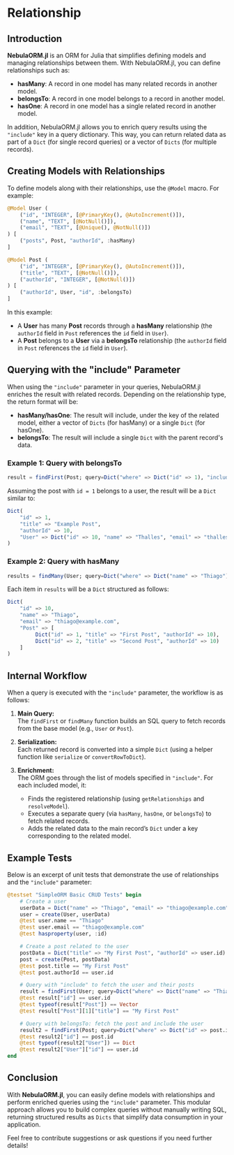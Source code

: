 # Relationship

## Introduction

**NebulaORM.jl** is an ORM for Julia that simplifies defining models and managing relationships between them. With NebulaORM.jl, you can define relationships such as:

- **hasMany**: A record in one model has many related records in another model.
- **belongsTo**: A record in one model belongs to a record in another model.
- **hasOne**: A record in one model has a single related record in another model.

In addition, NebulaORM.jl allows you to enrich query results using the `"include"` key in a query dictionary. This way, you can return related data as part of a `Dict` (for single record queries) or a vector of `Dicts` (for multiple records).

## Creating Models with Relationships

To define models along with their relationships, use the `@Model` macro. For example:

```julia
@Model User (
    ("id", "INTEGER", [@PrimaryKey(), @AutoIncrement()]),
    ("name", "TEXT", [@NotNull()]),
    ("email", "TEXT", [@Unique(), @NotNull()])
) [
    ("posts", Post, "authorId", :hasMany)
]

@Model Post (
    ("id", "INTEGER", [@PrimaryKey(), @AutoIncrement()]),
    ("title", "TEXT", [@NotNull()]),
    ("authorId", "INTEGER", [@NotNull()])
) [
    ("authorId", User, "id", :belongsTo)
]
```

In this example:

- A **User** has many **Post** records through a **hasMany** relationship (the `authorId` field in `Post` references the `id` field in `User`).
- A **Post** belongs to a **User** via a **belongsTo** relationship (the `authorId` field in `Post` references the `id` field in `User`).

## Querying with the "include" Parameter

When using the `"include"` parameter in your queries, NebulaORM.jl enriches the result with related records. Depending on the relationship type, the return format will be:

- **hasMany/hasOne**: The result will include, under the key of the related model, either a vector of `Dicts` (for hasMany) or a single `Dict` (for hasOne).
- **belongsTo**: The result will include a single `Dict` with the parent record's data.

### Example 1: Query with belongsTo

```julia
result = findFirst(Post; query=Dict("where" => Dict("id" => 1), "include" => ["User"]))
```

Assuming the post with `id = 1` belongs to a user, the result will be a `Dict` similar to:

```julia
Dict(
    "id" => 1,
    "title" => "Example Post",
    "authorId" => 10,
    "User" => Dict("id" => 10, "name" => "Thalles", "email" => "thalles@example.com")
)
```

### Example 2: Query with hasMany

```julia
results = findMany(User; query=Dict("where" => Dict("name" => "Thiago"), "include" => ["Post"]))
```

Each item in `results` will be a `Dict` structured as follows:

```julia
Dict(
    "id" => 10,
    "name" => "Thiago",
    "email" => "thiago@example.com",
    "Post" => [
         Dict("id" => 1, "title" => "First Post", "authorId" => 10),
         Dict("id" => 2, "title" => "Second Post", "authorId" => 10)
    ]
)
```

## Internal Workflow

When a query is executed with the `"include"` parameter, the workflow is as follows:

1. **Main Query:**  
   The `findFirst` or `findMany` function builds an SQL query to fetch records from the base model (e.g., `User` or `Post`).

2. **Serialization:**  
   Each returned record is converted into a simple `Dict` (using a helper function like `serialize` or `convertRowToDict`).

3. **Enrichment:**  
   The ORM goes through the list of models specified in `"include"`. For each included model, it:
   - Finds the registered relationship (using `getRelationships` and `resolveModel`).
   - Executes a separate query (via `hasMany`, `hasOne`, or `belongsTo`) to fetch related records.
   - Adds the related data to the main record’s `Dict` under a key corresponding to the related model.

## Example Tests

Below is an excerpt of unit tests that demonstrate the use of relationships and the `"include"` parameter:

```julia
@testset "SimpleORM Basic CRUD Tests" begin
    # Create a user
    userData = Dict("name" => "Thiago", "email" => "thiago@example.com", "cpf" => "00000000000")
    user = create(User, userData)
    @test user.name == "Thiago"
    @test user.email == "thiago@example.com"
    @test hasproperty(user, :id)

    # Create a post related to the user
    postData = Dict("title" => "My First Post", "authorId" => user.id)
    post = create(Post, postData)
    @test post.title == "My First Post"
    @test post.authorId == user.id

    # Query with "include" to fetch the user and their posts
    result = findFirst(User; query=Dict("where" => Dict("name" => "Thiago"), "include" => ["Post"]))
    @test result["id"] == user.id
    @test typeof(result["Post"]) == Vector
    @test result["Post"][1]["title"] == "My First Post"

    # Query with belongsTo: fetch the post and include the user
    result2 = findFirst(Post; query=Dict("where" => Dict("id" => post.id), "include" => ["User"]))
    @test result2["id"] == post.id
    @test typeof(result2["User"]) == Dict
    @test result2["User"]["id"] == user.id
end
```

## Conclusion

With **NebulaORM.jl**, you can easily define models with relationships and perform enriched queries using the `"include"` parameter. This modular approach allows you to build complex queries without manually writing SQL, returning structured results as `Dicts` that simplify data consumption in your application.

Feel free to contribute suggestions or ask questions if you need further details!
